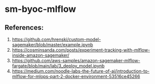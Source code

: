 # sm-byoc-mlflow


## References:

1. https://github.com/hrenski/custom-model-sagemaker/blob/master/example.ipynb
2. https://cosminsanda.com/posts/experiment-tracking-with-mlflow-inside-amazon-sagemaker/
3. https://github.com/aws-samples/amazon-sagemaker-mlflow-fargate/blob/main/lab/3_deploy_model.ipynb
4. https://medium.com/noodle-labs-the-future-of-ai/introduction-to-mlflow-for-mlops-part-2-docker-environment-53516ce45266
